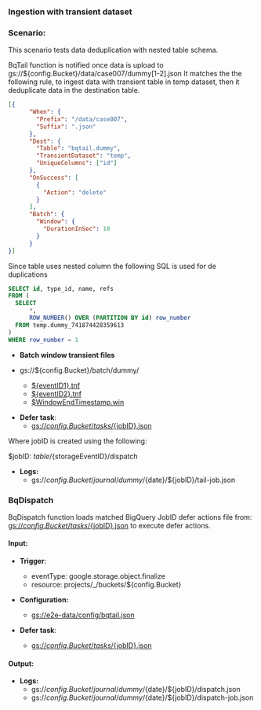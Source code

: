 ### Ingestion with transient dataset 

### Scenario:

This scenario tests data deduplication with nested table schema.


BqTail function is notified once data is upload to gs://${config.Bucket}/data/case007/dummy[1-2].json
It matches the the following rule, to ingest data with transient table in temp dataset,  then it deduplicate data in the destination table.

 

```json
[{
      "When": {
        "Prefix": "/data/case007",
        "Suffix": ".json"
      },
      "Dest": {
        "Table": "bqtail.dummy",
        "TransientDataset": "temp",
        "UniqueColumns": ["id"]
      },
      "OnSuccess": [
        {
          "Action": "delete"
        }
      ],
      "Batch": {
        "Window": {
          "DurationInSec": 10
        }
      }
}]
```

Since table uses nested column the following SQL is used for de duplications


```sql
SELECT id, type_id, name, refs
FROM (
  SELECT
      *,
      ROW_NUMBER() OVER (PARTITION BY id) row_number
  FROM temp.dummy_741874428359613
)
WHERE row_number = 1
```

* **Batch window transient files**

- gs://${config.Bucket}/batch/dummy/

    - [${eventID1}.tnf](data/expect/batch/eventID1.tnf) 
    - [${eventID2}.tnf](data/expect/batch/eventID2.tnf)
    - [$WindowEndTimestamp.win](data/expect/batch/ts.win)

* **Defer task**:
  - [gs://${config.Bucket}/tasks/${jobID}.json](data/expect/tasks/dispatch.json)

Where jobID is created using the following:

$jobID: ${table}/${storageEventID}/dispatch

 
* **Logs:** 
  - gs://${config.Bucket}/journal/dummy/${date}/${jobID}/tail-job.json



### BqDispatch

BqDispatch function loads matched BigQuery JobID defer actions file from: [gs://${config.Bucket}/tasks/${jobID}.json](data/expect/tasks/dispatch.json)
to execute defer actions.

#### Input:

* **Trigger**:
    - eventType: google.storage.object.finalize
    - resource: projects/_/buckets/${config.Bucket}

* **Configuration:** 
    - [gs://e2e-data/config/bqtail.json](../../../config/bqdispatch.json)

* **Defer task**:
   - [gs://${config.Bucket}/tasks/${jobID}.json](data/expect/tasks/dispatch.json)


#### Output:

* **Logs:**
  - gs://${config.Bucket}/journal/dummy/${date}/${jobID}/dispatch.json
  - gs://${config.Bucket}/journal/dummy/${date}/${jobID}/dispatch-job.json
